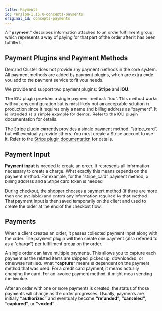 ```yaml
---
title: Payments
id: version-1.15.0-concepts-payments
original_id: concepts-payments
---
```


A **"payment"** describes information attached to an order fulfillment group, which represents a way of paying for that part of the order after it has been fulfilled.

## Payment Plugins and Payment Methods

Demand Cluster does not provide any payment methods in the core system. All payment methods are added by payment plugins, which are extra code you add to the payment service to fit your needs.

We provide and support two payment plugins: **Stripe** and **IOU**.

The IOU plugin provides a single payment method: “iou”. This method works without any configuration but is most likely not an acceptable solution in production since it requires only a name and billing address as “payment”. It is intended as a simple example for demos. Refer to the IOU plugin documentation for details.

The Stripe plugin currently provides a single payment method, “stripe_card”, but will eventually provide others. You must create a Stripe account to use it. Refer to the [Stripe plugin documentation](https://stripe.com/docs) for details.

## Payment Input

**Payment input** is needed to create an order. It represents all information necessary to create a charge. What exactly this means depends on the payment method. For example, for the “stripe_card” payment method, a billing address and a Stripe card token is needed.

During checkout, the shopper chooses a payment method (if there are more than one available) and enters any information required by that method. That payment input is then saved temporarily on the client and used to create the order at the end of the checkout flow.

## Payments

When a client creates an order, it passes collected payment input along with the order. The payment plugin will then create one payment (also referred to as a "charge") per fulfillment group on the order.

A single order can have multiple payments. This allows you to capture each payment as the related items are shipped, picked up, downloaded, or otherwise fulfilled. What **"capture"** means is dependent on the payment method that was used. For a credit card payment, it means actually charging the card. For an invoice payment method, it might mean sending the invoice.

After an order with one or more payments is created, the status of those payments will change as the order progresses. Usually, payments are initially **“authorized”** and eventually become **“refunded”**, **“canceled”**, **“captured”**, or **“voided”**.
